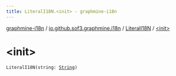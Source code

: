 ```yaml
---
title: LiteralI18N.<init> - graphmine-i18n
---
```


[graphmine-i18n](../../index.html) / [io.github.sof3.graphmine.i18n](../index.html) / [LiteralI18N](index.html) / [&lt;init&gt;](./-init-.html)

# &lt;init&gt;

`LiteralI18N(string: `[`String`](https://kotlinlang.org/api/latest/jvm/stdlib/kotlin/-string/index.html)`)`
